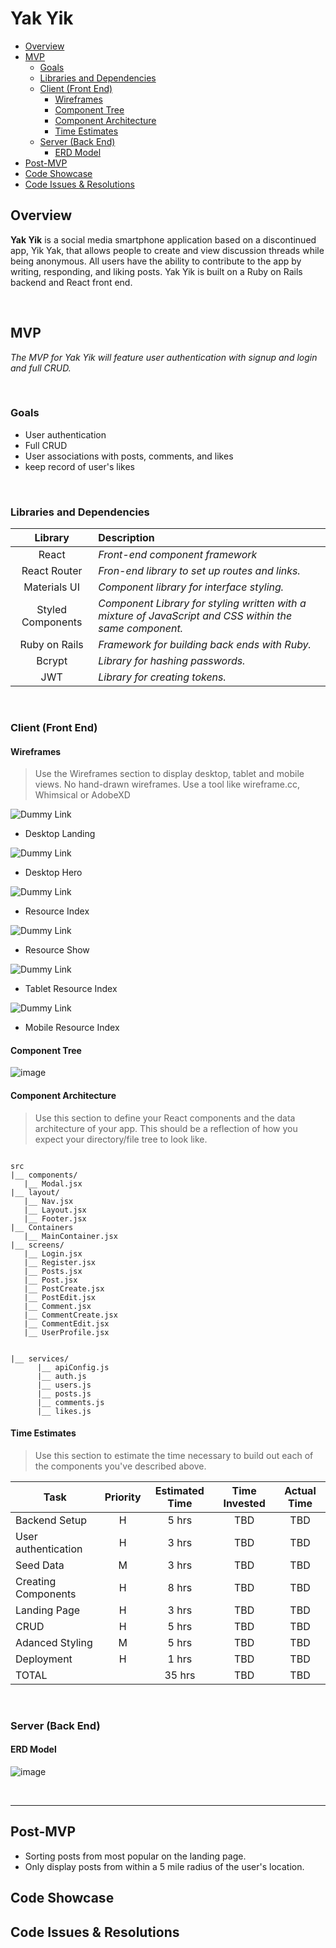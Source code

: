 # Yak Yik
- [Overview](#overview)
- [MVP](#mvp)
  - [Goals](#goals)
  - [Libraries and Dependencies](#libraries-and-dependencies)
  - [Client (Front End)](#client-front-end)
    - [Wireframes](#wireframes)
    - [Component Tree](#component-tree)
    - [Component Architecture](#component-architecture)
    - [Time Estimates](#time-estimates)
  - [Server (Back End)](#server-back-end)
    - [ERD Model](#erd-model)
- [Post-MVP](#post-mvp)
- [Code Showcase](#code-showcase)
- [Code Issues & Resolutions](#code-issues--resolutions)


## Overview

**Yak Yik** is a social media smartphone application based on a discontinued app, Yik Yak, that allows people to create and view discussion threads while being anonymous. All users have the ability to contribute to the app by writing, responding, and liking posts. Yak Yik is built on a Ruby on Rails backend and React front end.

<br>

## MVP
_The MVP for Yak Yik will feature user authentication with signup and login and full CRUD._

<br>

### Goals

- User authentication
- Full CRUD
- User associations with posts, comments, and likes
- keep record of user's likes 

<br>

### Libraries and Dependencies

|     Library      | Description                                |
| :--------------: | :----------------------------------------- |
|      React       | _Front-end component framework_ |
|   React Router   | _Fron-end library to set up routes and links._ |
|   Materials UI   | _Component library for interface styling._ |
| Styled Components| _Component Library for styling written with a mixture of JavaScript and CSS within the same component._ |
|  Ruby on Rails   | _Framework for building back ends with Ruby._ |
|     Bcrypt       | _Library for hashing passwords._ |
|       JWT        | _Library for creating tokens._ |



<br>

### Client (Front End)

#### Wireframes

> Use the Wireframes section to display desktop, tablet and mobile views. No hand-drawn wireframes. Use a tool like wireframe.cc, Whimsical or AdobeXD

![Dummy Link](url)

- Desktop Landing

![Dummy Link](url)

- Desktop Hero

![Dummy Link](url)

- Resource Index

![Dummy Link](url)

- Resource Show

![Dummy Link](url)

- Tablet Resource Index

![Dummy Link](url)

- Mobile Resource Index

#### Component Tree

![image](https://user-images.githubusercontent.com/78034272/113077213-b3a92880-919e-11eb-8cb7-08ab6c1d952c.png)


#### Component Architecture

> Use this section to define your React components and the data architecture of your app. This should be a reflection of how you expect your directory/file tree to look like. 

``` structure

src
|__ components/
   |__ Modal.jsx
|__ layout/
   |__ Nav.jsx
   |__ Layout.jsx
   |__ Footer.jsx
|__ Containers 
   |__ MainContainer.jsx
|__ screens/
   |__ Login.jsx
   |__ Register.jsx
   |__ Posts.jsx
   |__ Post.jsx
   |__ PostCreate.jsx
   |__ PostEdit.jsx
   |__ Comment.jsx
   |__ CommentCreate.jsx
   |__ CommentEdit.jsx
   |__ UserProfile.jsx
   
                 
|__ services/
      |__ apiConfig.js
      |__ auth.js
      |__ users.js
      |__ posts.js
      |__ comments.js
      |__ likes.js

```

#### Time Estimates

> Use this section to estimate the time necessary to build out each of the components you've described above.

| Task                | Priority | Estimated Time | Time Invested | Actual Time |
| ------------------- | :------: | :------------: | :-----------: | :---------: |
|   Backend Setup     |    H     |     5 hrs      |      TBD      |     TBD     |
| User authentication |    H     |     3 hrs      |      TBD      |     TBD     |
|     Seed Data       |    M     |     3 hrs      |      TBD      |     TBD     |
| Creating Components |    H     |     8 hrs      |      TBD      |     TBD     |
|    Landing Page     |    H     |     3 hrs      |      TBD      |     TBD     |
|        CRUD         |    H     |     5 hrs      |      TBD      |     TBD     |
|   Adanced Styling   |    M     |     5 hrs      |      TBD      |     TBD     |
|     Deployment      |    H     |     1 hrs      |      TBD      |     TBD     |
| TOTAL               |          |     35 hrs     |      TBD      |     TBD     |


<br>

### Server (Back End)

#### ERD Model

![image](https://user-images.githubusercontent.com/78034272/113075731-85761980-919b-11eb-8384-bca846c5444c.png)


<br>

***

## Post-MVP
- Sorting posts from most popular on the landing page.
- Only display posts from within a 5 mile radius of the user's location.


## Code Showcase


## Code Issues & Resolutions

